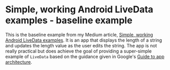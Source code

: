 # Simple, working Android LiveData examples - baseline example

This is the baseline example from my Medium article, 
[Simple, working Android LiveData examples](https://medium.com/@bartonstanley/simple-working-android-livedata-examples-93653be5ada6).
It is an app that displays the length of a string and updates the length value as the user edits the string.
The app is not really practical but does achieve the goal of providing a super-simple example of `LiveData` based on the
guidance given in Google's
[Guide to app architecture](https://developer.android.com/jetpack/docs/guide).
